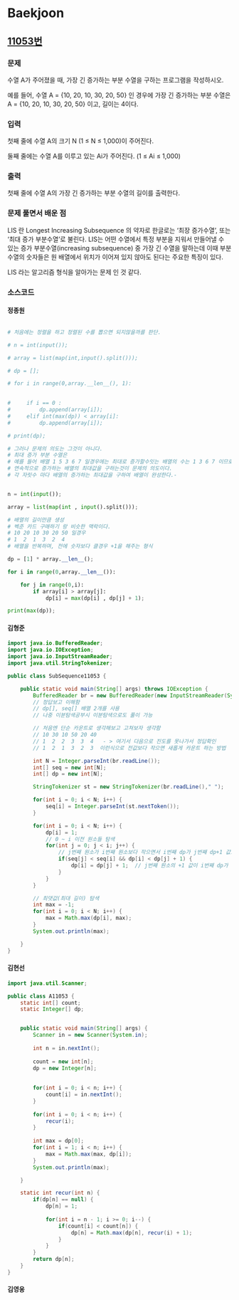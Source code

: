 # Baekjoon

## [11053번](https://www.acmicpc.net/problem/11053) 

### 문제

수열 A가 주어졌을 때, 가장 긴 증가하는 부분 수열을 구하는 프로그램을 작성하시오.

예를 들어, 수열 A = {10, 20, 10, 30, 20, 50} 인 경우에 가장 긴 증가하는 부분 수열은 A = {10, 20, 10, 30, 20, 50} 이고, 길이는 4이다.

### 입력

첫째 줄에 수열 A의 크기 N (1 ≤ N ≤ 1,000)이 주어진다.

둘째 줄에는 수열 A를 이루고 있는 Ai가 주어진다. (1 ≤ Ai ≤ 1,000)

### 출력

첫째 줄에 수열 A의 가장 긴 증가하는 부분 수열의 길이를 출력한다.

### 문제 풀면서 배운 점

LIS 란 Longest Increasing Subsequence 의 약자로 한글로는 ‘최장 증가수열’, 
또는 ‘최대 증가 부분수열’로 불린다.
LIS는 어떤 수열에서 특정 부분을 지워서 만들어낼 수 있는 증가 부분수열(increasing subsequence) 중 가장 긴 수열을 말하는데 이때 부분수열의 숫자들은 원 배열에서 위치가 이어져 있지 않아도 된다는 주요한 특징이 있다.

LIS 라는 알고리즘 형식을 알아가는 문제 인 것 같다.

### 소스코드

#### 정종원
```python

# 처음에는 정렬을 하고 정렬된 수를 뽑으면 되지않을까를 판단.

# n = int(input());

# array = list(map(int,input().split()));

# dp = [];

# for i in range(0,array.__len__(), 1):

    
#     if i == 0 :
#         dp.append(array[i]);
#     elif int(max(dp)) < array[i]:
#         dp.append(array[i]);

# print(dp);

# 그러나 문제의 의도는 그것이 아니다.
# 최대 증가 부분 수열은 
# 예를 들어 배열 1 5 3 6 7 일경우에는 최대로 증가할수잇는 배열의 수는 1 3 6 7 이므로 4이다.
# 연속적으로 증가하는 배열의 최대값을 구하는것이 문제의 의도이다.
# 각 자릿수 마다 배열의 증가하는 최대값을 구하여 배열이 완성한다.-


n = int(input());

array = list(map(int , input().split()));

# 배열의 길이만큼 생성 
# 벡준 카드 구매하기 랑 비슷한 맥락이다.
# 10 20 10 30 20 50 일경우
# 1  2  1  3  2  4
# 배열을 반복하며, 전에 숫자보다 클경우 +1을 해주는 형식

dp = [1] * array.__len__();

for i in range(0,array.__len__()):

    for j in range(0,i):
        if array[i] > array[j]:
            dp[i] = max(dp[i] , dp[j] + 1);

print(max(dp));
```
#### 김형준
```java
import java.io.BufferedReader;
import java.io.IOException;
import java.io.InputStreamReader;
import java.util.StringTokenizer;

public class SubSequence11053 {

    public static void main(String[] args) throws IOException {
        BufferedReader br = new BufferedReader(new InputStreamReader(System.in));
        // 정답보고 이해함
        // dp[], seq[] 배열 2개를 사용
        // 나중 이분탐색공부시 이분탐색으로도 풀이 가능

        // 처음엔 단순 카운트로 생각해보고 고쳐보자 생각함
        // 10 30 10 50 20 40
        // 1  2  2  3  3  4   - > 여기서 다음으로 진도를 못나가서 정답확인
        // 1  2  1  3  2  3  이런식으로 전값보다 작으면 새롭게 카운트 하는 방법

        int N = Integer.parseInt(br.readLine());
        int[] seq = new int[N];
        int[] dp = new int[N];

        StringTokenizer st = new StringTokenizer(br.readLine()," ");

        for(int i = 0; i < N; i++) {
            seq[i] = Integer.parseInt(st.nextToken());
        }

        for(int i = 0; i < N; i++) {
            dp[i] = 1;
            // 0 ~ i 이전 원소들 탐색
            for(int j = 0; j < i; j++) {
                // j번째 원소가 i번째 원소보다 작으면서 i번째 dp가 j번째 dp+1 값보다 작은경우
                if(seq[j] < seq[i] && dp[i] < dp[j] + 1) {
                    dp[i] = dp[j] + 1;	// j번째 원소의 +1 값이 i번째 dp가 된다.
                }
            }
        }

        // 최댓값(최대 길이) 탐색
        int max = -1;
        for(int i = 0; i < N; i++) {
            max = Math.max(dp[i], max);
        }
        System.out.println(max);

    }
}
```
#### 김현선
``` java
import java.util.Scanner;

public class A11053 {
	static int[] count;
	static Integer[] dp;


	public static void main(String[] args) {
		Scanner in = new Scanner(System.in);
		
		int n = in.nextInt();
		
		count = new int[n];
		dp = new Integer[n];
		
		
		for(int i = 0; i < n; i++) {
			count[i] = in.nextInt();
		}
		
		for(int i = 0; i < n; i++) {
			recur(i);
		}
		
		int max = dp[0];
		for(int i = 1; i < n; i++) {
			max = Math.max(max, dp[i]);
		}
		System.out.println(max);

	}

	static int recur(int n) {
		if(dp[n] == null) {
			dp[n] = 1;	 
			 
			for(int i = n - 1; i >= 0; i--) {
				if(count[i] < count[n]) {
					dp[n] = Math.max(dp[n], recur(i) + 1);
				}
			}
		}
		return dp[n];
	}
}
```
#### 김영웅
``` java

```